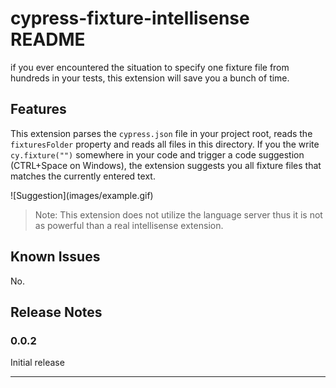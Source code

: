 # cypress-fixture-intellisense README

if you ever encountered the situation to specify one fixture file from hundreds in your tests, this extension will save you a bunch of time.

## Features

This extension parses the `cypress.json` file in your project root, reads the `fixturesFolder` property and reads all files in this directory.
If you the write `cy.fixture("")` somewhere in your code and trigger a code suggestion (CTRL+Space on Windows), the extension suggests you all fixture files that matches the currently entered text.


\!\[Suggestion\]\(images/example.gif\)

> Note: This extension does not utilize the language server thus it is not as powerful than a real intellisense extension.

## Known Issues

No.

## Release Notes

### 0.0.2

Initial release

-----------------------------------------------------------------------------------------------------------
